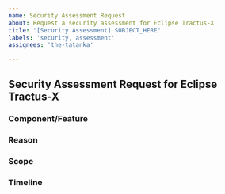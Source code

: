 ```yaml
---
name: Security Assessment Request
about: Request a security assessment for Eclipse Tractus-X
title: "[Security Assessment] SUBJECT_HERE"
labels: 'security, assessment'
assignees: 'the-tatanka'

---
```


## Security Assessment Request for Eclipse Tractus-X

### Component/Feature
<!-- Describe the component or feature to be assessed -->

### Reason
<!-- Briefly explain the need for this assessment -->

### Scope
<!-- Any particular areas of concern? -->

### Timeline
<!-- Desired deadline for this assessment -->
